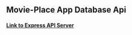 ## Movie-Place App Database Api

#### [Link to Express API Server](https://github.com/bradford-hamilton/Express-API)
